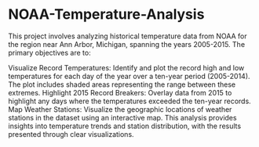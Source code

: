 # NOAA-Temperature-Analysis
This project involves analyzing historical temperature data from NOAA for the region near Ann Arbor, Michigan, spanning the years 2005-2015. The primary objectives are to:

Visualize Record Temperatures: Identify and plot the record high and low temperatures for each day of the year over a ten-year period (2005-2014). The plot includes shaded areas representing the range between these extremes.
Highlight 2015 Record Breakers: Overlay data from 2015 to highlight any days where the temperatures exceeded the ten-year records.
Map Weather Stations: Visualize the geographic locations of weather stations in the dataset using an interactive map.
This analysis provides insights into temperature trends and station distribution, with the results presented through clear visualizations.
